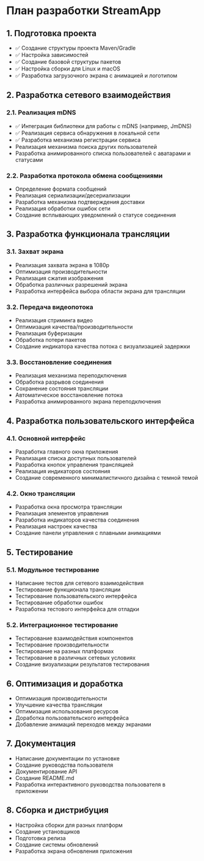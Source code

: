 # План разработки StreamApp

## 1. Подготовка проекта
- ✅ Создание структуры проекта Maven/Gradle
- ✅ Настройка зависимостей
- ✅ Создание базовой структуры пакетов
- ✅ Настройка сборки для Linux и macOS
- ✅ Разработка загрузочного экрана с анимацией и логотипом

## 2. Разработка сетевого взаимодействия
### 2.1. Реализация mDNS
- ✅ Интеграция библиотеки для работы с mDNS (например, JmDNS)
- ✅ Реализация сервиса обнаружения в локальной сети
- ✅ Разработка механизма регистрации сервиса
- Реализация механизма поиска других пользователей
- Разработка анимированного списка пользователей с аватарами и статусами

### 2.2. Разработка протокола обмена сообщениями
- Определение формата сообщений
- Реализация сериализации/десериализации
- Разработка механизма подтверждения доставки
- Реализация обработки ошибок сети
- Создание всплывающих уведомлений о статусе соединения

## 3. Разработка функционала трансляции
### 3.1. Захват экрана
- Реализация захвата экрана в 1080p
- Оптимизация производительности
- Реализация сжатия изображения
- Обработка различных разрешений экрана
- Разработка интерфейса выбора области экрана для трансляции

### 3.2. Передача видеопотока
- Реализация стриминга видео
- Оптимизация качества/производительности
- Реализация буферизации
- Обработка потери пакетов
- Создание индикатора качества потока с визуализацией задержки

### 3.3. Восстановление соединения
- Реализация механизма переподключения
- Обработка разрывов соединения
- Сохранение состояния трансляции
- Автоматическое восстановление потока
- Разработка анимированного экрана переподключения

## 4. Разработка пользовательского интерфейса
### 4.1. Основной интерфейс
- Разработка главного окна приложения
- Реализация списка доступных пользователей
- Разработка кнопок управления трансляцией
- Реализация индикаторов состояния
- Создание современного минималистичного дизайна с темной темой

### 4.2. Окно трансляции
- Разработка окна просмотра трансляции
- Реализация элементов управления
- Разработка индикаторов качества соединения
- Реализация настроек качества
- Создание панели управления с плавными анимациями

## 5. Тестирование
### 5.1. Модульное тестирование
- Написание тестов для сетевого взаимодействия
- Тестирование функционала трансляции
- Тестирование пользовательского интерфейса
- Тестирование обработки ошибок
- Разработка тестового интерфейса для отладки

### 5.2. Интеграционное тестирование
- Тестирование взаимодействия компонентов
- Тестирование производительности
- Тестирование на разных платформах
- Тестирование в различных сетевых условиях
- Создание визуализации результатов тестирования

## 6. Оптимизация и доработка
- Оптимизация производительности
- Улучшение качества трансляции
- Оптимизация использования ресурсов
- Доработка пользовательского интерфейса
- Добавление анимаций переходов между экранами

## 7. Документация
- Написание документации по установке
- Создание руководства пользователя
- Документирование API
- Создание README.md
- Разработка интерактивного руководства пользователя в приложении

## 8. Сборка и дистрибуция
- Настройка сборки для разных платформ
- Создание установщиков
- Подготовка релиза
- Создание системы обновлений
- Разработка экрана обновления приложения 
